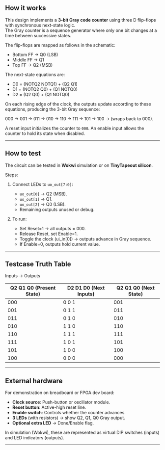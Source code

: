 <!---
This file is used to generate your project datasheet. Please fill in the information below and delete any unused
sections.

You can also include images in this folder and reference them in the markdown. Each image must be less than
512 kb in size, and the combined size of all images must be less than 1 MB.
-->

## How it works

This design implements a **3-bit Gray code counter** using three D flip-flops with synchronous next-state logic.  
The Gray counter is a sequence generator where only one bit changes at a time between successive states.  

The flip-flops are mapped as follows in the schematic:  
- Bottom FF → Q0 (LSB)  
- Middle FF → Q1  
- Top FF → Q2 (MSB)  

The next-state equations are:

- D0 = (NOTQ2 NOTQ1) + (Q2 Q1)  
- D1 = (NOTQ2 Q0) + (Q1 NOTQ0)
- D2 = (Q2 Q0) + (Q1 NOTQ0) 

On each rising edge of the clock, the outputs update according to these equations, producing the 3-bit Gray sequence:

000 → 001 → 011 → 010 → 110 → 111 → 101 → 100 → (wraps back to 000).

A reset input initializes the counter to `000`. An enable input allows the counter to hold its state when disabled.

---

## How to test

The circuit can be tested in **Wokwi** simulation or on **TinyTapeout silicon**.  

Steps:

1. Connect LEDs to `uo_out[7:0]`:  
   - `uo_out[0]` → Q2 (MSB).  
   - `uo_out[1]` → Q1.  
   - `uo_out[2]` → Q0 (LSB).  
   - Remaining outputs unused or debug.  

3. To run:  
   - Set Reset=1 → all outputs = 000.  
   - Release Reset, set Enable=1.  
   - Toggle the clock (ui_in[0]) → outputs advance in Gray sequence.  
   - If Enable=0, outputs hold current value.  

---

## Testcase Truth Table

Inputs → Outputs

| Q2 Q1 Q0 (Present State) | D2 D1 D0 (Next Inputs) | Q2 Q1 Q0 (Next State) |
|---------------------------|------------------------|------------------------|
| 000                       | 0 0 1                 | 001                    |
| 001                       | 0 1 1                 | 011                    |
| 011                       | 0 1 0                 | 010                    |
| 010                       | 1 1 0                 | 110                    |
| 110                       | 1 1 1                 | 111                    |
| 111                       | 1 0 1                 | 101                    |
| 101                       | 1 0 0                 | 100                    |
| 100                       | 0 0 0                 | 000                    |

---

## External hardware

For demonstration on breadboard or FPGA dev board:

- **Clock source**: Push-button or oscillator module.  
- **Reset button**: Active-high reset line.  
- **Enable switch**: Controls whether the counter advances.  
- **3 LEDs** (with resistors) → show Q2, Q1, Q0 Gray output.  
- **Optional extra LED** → Done/Enable flag.  

In simulation (Wokwi), these are represented as virtual DIP switches (inputs) and LED indicators (outputs).

---
